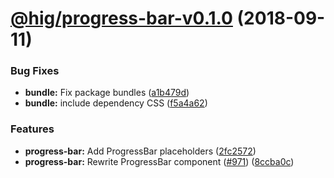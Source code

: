 # [@hig/progress-bar-v0.1.0](https://github.com/Autodesk/hig/compare/@hig/progress-bar@0.0.0...@hig/progress-bar@0.1.0) (2018-09-11)


### Bug Fixes

* **bundle:** Fix package bundles ([a1b479d](https://github.com/Autodesk/hig/commit/a1b479d))
* **bundle:** include dependency CSS ([f5a4a62](https://github.com/Autodesk/hig/commit/f5a4a62))


### Features

* **progress-bar:** Add ProgressBar placeholders ([2fc2572](https://github.com/Autodesk/hig/commit/2fc2572))
* **progress-bar:** Rewrite ProgressBar component ([#971](https://github.com/Autodesk/hig/issues/971)) ([8ccba0c](https://github.com/Autodesk/hig/commit/8ccba0c))
